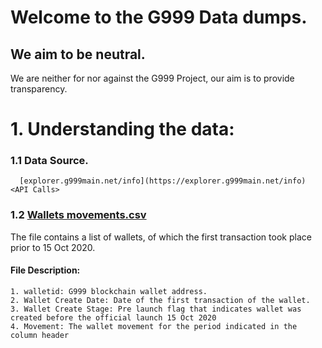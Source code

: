 # Welcome to the G999 Data dumps. 

## We aim to be neutral.
We are neither for nor against the G999 Project, our aim is to provide transparency. 



# 1. Understanding the data:

### 1.1   Data Source.

      [explorer.g999main.net/info](https://explorer.g999main.net/info)  <API Calls>

### 1.2 [Wallets movements.csv](../main/Wallet%20movements.csv)

  The file contains a list of wallets, of which the first transaction took place prior to 15 Oct 2020.

####   File Description:
    1. walletid: G999 blockchain wallet address.  
    2. Wallet Create Date: Date of the first transaction of the wallet.  
    3. Wallet Create Stage: Pre launch flag that indicates wallet was created before the official launch 15 Oct 2020  
    4. Movement: The wallet movement for the period indicated in the column header  

